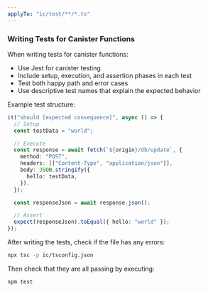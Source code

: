 ```yaml
---
applyTo: "ic/test/**/*.ts"
---
```


### Writing Tests for Canister Functions

When writing tests for canister functions:

- Use Jest for canister testing
- Include setup, execution, and assertion phases in each test
- Test both happy path and error cases
- Use descriptive test names that explain the expected behavior

Example test structure:

```typescript
it("should [expected consequence]", async () => {
  // Setup
  const testData = "world";

  // Execute
  const response = await fetch(`${origin}/db/update`, {
    method: "POST",
    headers: [["Content-Type", "application/json"]],
    body: JSON.stringify({
      hello: testData,
    }),
  });

  const responseJson = await response.json();

  // Assert
  expect(responseJson).toEqual({ hello: "world" });
});
```

After writing the tests, check if the file has any errors:

```bash
npx tsc -p ic/tsconfig.json
```

Then check that they are all passing by executing:

```bash
npm test
```
